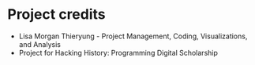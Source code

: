 # Project credits

* Lisa Morgan Thieryung - Project Management, Coding, Visualizations, and Analysis
* Project for Hacking History: Programming Digital Scholarship
